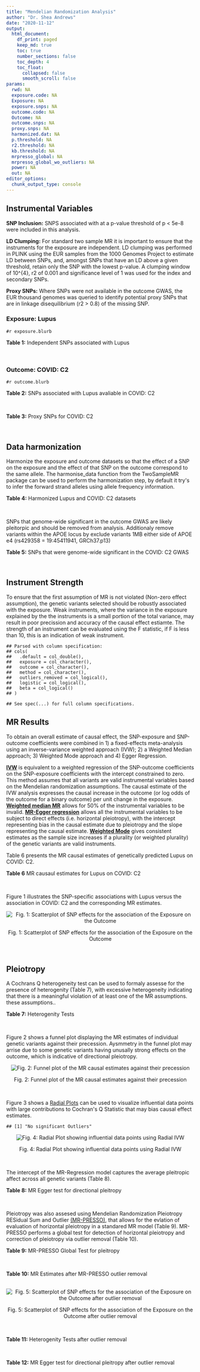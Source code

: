 ```yaml
---
title: "Mendelian Randomization Analysis"
author: "Dr. Shea Andrews"
date: "2020-11-12"
output:
  html_document:
    df_print: paged
    keep_md: true
    toc: true
    number_sections: false
    toc_depth: 4
    toc_float:
      collapsed: false
      smooth_scroll: false
params:
  rwd: NA
  exposure.code: NA
  Exposure: NA
  exposure.snps: NA
  outcome.code: NA
  Outcome: NA
  outcome.snps: NA
  proxy.snps: NA
  harmonized.dat: NA
  p.threshold: NA
  r2.threshold: NA
  kb.threshold: NA
  mrpresso_global: NA
  mrpresso_global_wo_outliers: NA
  power: NA
  out: NA
editor_options:
  chunk_output_type: console
---
```







## Instrumental Variables
**SNP Inclusion:** SNPS associated with at a p-value threshold of p < 5e-8 were included in this analysis.
<br>

**LD Clumping:** For standard two sample MR it is important to ensure that the instruments for the exposure are independent. LD clumping was performed in PLINK using the EUR samples from the 1000 Genomes Project to estimate LD between SNPs, and, amongst SNPs that have an LD above a given threshold, retain only the SNP with the lowest p-value. A clumping window of 10^{4}, r2 of 0.001 and significance level of 1 was used for the index and secondary SNPs.
<br>

**Proxy SNPs:** Where SNPs were not available in the outcome GWAS, the EUR thousand genomes was queried to identify potential proxy SNPs that are in linkage disequilibrium (r2 > 0.8) of the missing SNP.
<br>

### Exposure: Lupus
`#r exposure.blurb`
<br>

**Table 1:** Independent SNPs associated with Lupus
<div data-pagedtable="false">
  <script data-pagedtable-source type="application/json">
{"columns":[{"label":["SNP"],"name":[1],"type":["chr"],"align":["left"]},{"label":["CHROM"],"name":[2],"type":["dbl"],"align":["right"]},{"label":["POS"],"name":[3],"type":["dbl"],"align":["right"]},{"label":["REF"],"name":[4],"type":["chr"],"align":["left"]},{"label":["ALT"],"name":[5],"type":["chr"],"align":["left"]},{"label":["AF"],"name":[6],"type":["dbl"],"align":["right"]},{"label":["BETA"],"name":[7],"type":["dbl"],"align":["right"]},{"label":["SE"],"name":[8],"type":["dbl"],"align":["right"]},{"label":["Z"],"name":[9],"type":["dbl"],"align":["right"]},{"label":["P"],"name":[10],"type":["dbl"],"align":["right"]},{"label":["N"],"name":[11],"type":["dbl"],"align":["right"]},{"label":["TRAIT"],"name":[12],"type":["chr"],"align":["left"]}],"data":[{"1":"rs4661543","2":"1","3":"15229101","4":"T","5":"G","6":"0.89366400","7":"0.2744370","8":"0.04237546","9":"6.476320","10":"9.39891e-11","11":"23210","12":"Lupus"},{"1":"rs6679677","2":"1","3":"114303808","4":"C","5":"A","6":"0.13198000","7":"0.3364722","8":"0.04648538","9":"7.238238","10":"4.54552e-13","11":"23210","12":"Lupus"},{"1":"rs6671847","2":"1","3":"161478810","4":"G","5":"A","6":"0.43811600","7":"0.1988509","8":"0.02896508","9":"6.865193","10":"6.64016e-12","11":"23210","12":"Lupus"},{"1":"rs10912578","2":"1","3":"173251856","4":"A","5":"G","6":"0.69282600","7":"-0.2468600","8":"0.03099180","9":"-7.965340","10":"1.64776e-15","11":"23210","12":"Lupus"},{"1":"rs4916215","2":"1","3":"173314540","4":"C","5":"T","6":"0.77431100","7":"0.2231440","8":"0.03396932","9":"6.568970","10":"5.06636e-11","11":"23210","12":"Lupus"},{"1":"rs17849501","2":"1","3":"183542323","4":"C","5":"T","6":"0.04266520","7":"0.8109302","8":"0.04986423","9":"16.262763","10":"1.81370e-59","11":"23210","12":"Lupus"},{"1":"rs12094036","2":"1","3":"183558174","4":"T","5":"C","6":"0.06648550","7":"-0.3285041","8":"0.05785948","9":"-5.677618","10":"1.36583e-08","11":"23210","12":"Lupus"},{"1":"rs34703115","2":"2","3":"40282854","4":"T","5":"C","6":"0.05253620","7":"-0.6161861","8":"0.10477761","9":"-5.880895","10":"4.08053e-09","11":"23210","12":"Lupus"},{"1":"rs268124","2":"2","3":"65654364","4":"C","5":"T","6":"0.70927300","7":"0.1863300","8":"0.03237026","9":"5.756200","10":"8.60306e-09","11":"23210","12":"Lupus"},{"1":"rs13019891","2":"2","3":"113829869","4":"G","5":"T","6":"0.42580400","7":"-0.5621189","8":"0.02903360","9":"-19.360981","10":"1.64719e-83","11":"23210","12":"Lupus"},{"1":"rs2459611","2":"2","3":"191939187","4":"C","5":"T","6":"0.91986900","7":"0.2613650","8":"0.04524500","9":"5.776660","10":"7.62003e-09","11":"23210","12":"Lupus"},{"1":"rs4274624","2":"2","3":"191958656","4":"C","5":"T","6":"0.79354100","7":"-0.5596160","8":"0.03267912","9":"-17.124600","10":"9.73273e-66","11":"23210","12":"Lupus"},{"1":"rs10048743","2":"2","3":"213890232","4":"G","5":"T","6":"0.86960500","7":"-0.2311120","8":"0.04120563","9":"-5.608740","10":"2.03803e-08","11":"23210","12":"Lupus"},{"1":"rs10200680","2":"2","3":"223961877","4":"C","5":"T","6":"0.12876900","7":"-0.2484614","8":"0.04248350","9":"-5.848421","10":"4.96262e-09","11":"23210","12":"Lupus"},{"1":"rs2573219","2":"2","3":"233288667","4":"A","5":"C","6":"0.11355300","7":"0.5877867","8":"0.04292917","9":"13.692012","10":"1.13327e-42","11":"23210","12":"Lupus"},{"1":"rs9852014","2":"3","3":"129084581","4":"A","5":"G","6":"0.08055150","7":"0.6205765","8":"0.04927268","9":"12.594737","10":"2.25712e-36","11":"23210","12":"Lupus"},{"1":"rs1464446","2":"3","3":"146601295","4":"G","5":"T","6":"0.19522400","7":"-0.3285041","8":"0.04014973","9":"-8.181975","10":"2.79229e-16","11":"23210","12":"Lupus"},{"1":"rs13136219","2":"4","3":"102743687","4":"C","5":"T","6":"0.33503600","7":"-0.1743534","8":"0.02778696","9":"-6.274648","10":"3.50427e-10","11":"23210","12":"Lupus"},{"1":"rs4388254","2":"5","3":"133428601","4":"C","5":"T","6":"0.04080520","7":"0.3784364","8":"0.06039767","9":"6.265745","10":"3.71046e-10","11":"23210","12":"Lupus"},{"1":"rs1078324","2":"5","3":"149202268","4":"C","5":"A","6":"0.06524100","7":"-0.7133499","8":"0.07816647","9":"-9.126034","10":"7.10544e-20","11":"23210","12":"Lupus"},{"1":"rs6889239","2":"5","3":"150457771","4":"T","5":"C","6":"0.25117800","7":"0.2776317","8":"0.03173996","9":"8.747072","10":"2.18960e-18","11":"23210","12":"Lupus"},{"1":"rs2431697","2":"5","3":"159879978","4":"T","5":"C","6":"0.40740100","7":"-0.2231436","8":"0.02929643","9":"-7.616749","10":"2.60144e-14","11":"23210","12":"Lupus"},{"1":"rs12524498","2":"6","3":"31444187","4":"G","5":"T","6":"0.02318840","7":"-0.6733446","8":"0.12079282","9":"-5.574376","10":"2.48419e-08","11":"23210","12":"Lupus"},{"1":"rs389884","2":"6","3":"31940897","4":"A","5":"G","6":"0.10729800","7":"0.9282193","8":"0.04323190","9":"21.470703","10":"2.92560e-102","11":"23210","12":"Lupus"},{"1":"rs79197920","2":"6","3":"32455569","4":"C","5":"T","6":"0.65625000","7":"-0.4510760","8":"0.03341812","9":"-13.497900","10":"1.60819e-41","11":"23210","12":"Lupus"},{"1":"rs113753702","2":"6","3":"32471064","4":"T","5":"C","6":"0.43790100","7":"-0.3856625","8":"0.03422480","9":"-11.268508","10":"1.87724e-29","11":"23210","12":"Lupus"},{"1":"rs77062257","2":"6","3":"32620764","4":"A","5":"T","6":"0.16741300","7":"-0.4620355","8":"0.04802120","9":"-9.621488","10":"6.48854e-22","11":"23210","12":"Lupus"},{"1":"rs2097294","2":"6","3":"32779583","4":"C","5":"T","6":"0.00875099","7":"0.6981347","8":"0.06965172","9":"10.023223","10":"1.20508e-23","11":"23210","12":"Lupus"},{"1":"rs7768653","2":"6","3":"106574794","4":"C","5":"T","6":"0.60770100","7":"-0.2070140","8":"0.02968907","9":"-6.972740","10":"3.10827e-12","11":"23210","12":"Lupus"},{"1":"rs58721818","2":"6","3":"138243739","4":"C","5":"T","6":"0.03142030","7":"0.6575200","8":"0.07559407","9":"8.698037","10":"3.37674e-18","11":"23210","12":"Lupus"},{"1":"rs35000415","2":"7","3":"128585616","4":"C","5":"T","6":"0.14785900","7":"0.5877867","8":"0.04153895","9":"14.150252","10":"1.86090e-45","11":"23210","12":"Lupus"},{"1":"rs2736332","2":"8","3":"11339965","4":"G","5":"C","6":"0.24709300","7":"0.2776317","8":"0.03206938","9":"8.657222","10":"4.83401e-18","11":"23210","12":"Lupus"},{"1":"rs7823055","2":"8","3":"55511676","4":"G","5":"T","6":"0.57587300","7":"-0.3506570","8":"0.02862084","9":"-12.251800","10":"1.64303e-34","11":"23210","12":"Lupus"},{"1":"rs7097397","2":"10","3":"50025396","4":"G","5":"A","6":"0.35511500","7":"-0.1863296","8":"0.02871184","9":"-6.489643","10":"8.60398e-11","11":"23210","12":"Lupus"},{"1":"rs7899626","2":"10","3":"63825561","4":"C","5":"T","6":"0.32037800","7":"0.1823216","8":"0.03325319","9":"5.482830","10":"4.18576e-08","11":"23210","12":"Lupus"},{"1":"rs58688157","2":"11","3":"625085","4":"A","5":"G","6":"0.26210400","7":"-0.2231436","8":"0.03356474","9":"-6.648154","10":"2.96791e-11","11":"23210","12":"Lupus"},{"1":"rs353608","2":"11","3":"35101738","4":"A","5":"G","6":"0.53012700","7":"0.1863300","8":"0.02801977","9":"6.649930","10":"2.93228e-11","11":"23210","12":"Lupus"},{"1":"rs73050535","2":"12","3":"5012503","4":"C","5":"T","6":"0.01180100","7":"-0.7133499","8":"0.12413416","9":"-5.746604","10":"9.10536e-09","11":"23210","12":"Lupus"},{"1":"rs597808","2":"12","3":"111973358","4":"A","5":"G","6":"0.54462300","7":"-0.1625189","8":"0.02947364","9":"-5.514043","10":"3.50683e-08","11":"23210","12":"Lupus"},{"1":"rs1143679","2":"16","3":"31276811","4":"G","5":"A","6":"0.12236000","7":"0.5822156","8":"0.03998663","9":"14.560256","10":"5.02694e-48","11":"23210","12":"Lupus"},{"1":"rs13332649","2":"16","3":"85966683","4":"A","5":"G","6":"0.23690900","7":"-0.3147107","8":"0.03756825","9":"-8.377040","10":"5.42755e-17","11":"23210","12":"Lupus"},{"1":"rs143123127","2":"17","3":"38007190","4":"G","5":"A","6":"0.05919850","7":"0.4700036","8":"0.08403420","9":"5.593004","10":"2.23174e-08","11":"23210","12":"Lupus"},{"1":"rs35251378","2":"19","3":"10459969","4":"G","5":"A","6":"0.28126200","7":"-0.2357223","8":"0.03242656","9":"-7.269422","10":"3.61030e-13","11":"23210","12":"Lupus"},{"1":"rs73068668","2":"19","3":"55763262","4":"G","5":"A","6":"0.05480940","7":"-0.3147107","8":"0.05749035","9":"-5.474149","10":"4.39618e-08","11":"23210","12":"Lupus"},{"1":"rs3747093","2":"22","3":"21984379","4":"G","5":"A","6":"0.19129500","7":"0.2623643","8":"0.03450549","9":"7.603552","10":"2.88112e-14","11":"23210","12":"Lupus"}],"options":{"columns":{"min":{},"max":[10]},"rows":{"min":[10],"max":[10]},"pages":{}}}
  </script>
</div>
<br>

### Outcome: COVID: C2
`#r outcome.blurb`
<br>

**Table 2:** SNPs associated with Lupus avaliable in COVID: C2
<div data-pagedtable="false">
  <script data-pagedtable-source type="application/json">
{"columns":[{"label":["SNP"],"name":[1],"type":["chr"],"align":["left"]},{"label":["CHROM"],"name":[2],"type":["dbl"],"align":["right"]},{"label":["POS"],"name":[3],"type":["dbl"],"align":["right"]},{"label":["REF"],"name":[4],"type":["chr"],"align":["left"]},{"label":["ALT"],"name":[5],"type":["chr"],"align":["left"]},{"label":["AF"],"name":[6],"type":["dbl"],"align":["right"]},{"label":["BETA"],"name":[7],"type":["dbl"],"align":["right"]},{"label":["SE"],"name":[8],"type":["dbl"],"align":["right"]},{"label":["Z"],"name":[9],"type":["dbl"],"align":["right"]},{"label":["P"],"name":[10],"type":["dbl"],"align":["right"]},{"label":["N"],"name":[11],"type":["dbl"],"align":["right"]},{"label":["TRAIT"],"name":[12],"type":["chr"],"align":["left"]}],"data":[{"1":"rs4661543","2":"1","3":"15229101","4":"T","5":"G","6":"0.87670","7":"0.0376430","8":"0.021563","9":"1.74572184","10":"0.08086","11":"1247130","12":"covid_vs._population__eur"},{"1":"rs6679677","2":"1","3":"114303808","4":"C","5":"A","6":"0.12660","7":"-0.0221570","8":"0.024112","9":"-0.91892004","10":"0.35810","11":"1298710","12":"covid_vs._population__eur"},{"1":"rs6671847","2":"1","3":"161478810","4":"G","5":"A","6":"0.49180","7":"0.0192530","8":"0.015654","9":"1.22990929","10":"0.21870","11":"1282371","12":"covid_vs._population__eur"},{"1":"rs10912578","2":"1","3":"173251856","4":"A","5":"G","6":"0.67610","7":"-0.0069437","8":"0.017829","9":"-0.38946099","10":"0.69690","11":"1273915","12":"covid_vs._population__eur"},{"1":"rs4916215","2":"1","3":"173314540","4":"C","5":"T","6":"0.74350","7":"-0.0095892","8":"0.016296","9":"-0.58843888","10":"0.55620","11":"1293091","12":"covid_vs._population__eur"},{"1":"rs17849501","2":"1","3":"183542323","4":"C","5":"T","6":"0.05474","7":"0.0069250","8":"0.032907","9":"0.21044155","10":"0.83330","11":"1293091","12":"covid_vs._population__eur"},{"1":"rs12094036","2":"1","3":"183558174","4":"T","5":"C","6":"0.08656","7":"0.0246530","8":"0.026719","9":"0.92267675","10":"0.35620","11":"1293091","12":"covid_vs._population__eur"},{"1":"rs34703115","2":"2","3":"40282854","4":"T","5":"C","6":"0.03726","7":"0.0043616","8":"0.042448","9":"0.10275160","10":"0.91820","11":"1298710","12":"covid_vs._population__eur"},{"1":"rs268124","2":"2","3":"65654364","4":"C","5":"T","6":"0.71120","7":"-0.0171050","8":"0.017484","9":"-0.97832304","10":"0.32790","11":"1288654","12":"covid_vs._population__eur"},{"1":"rs13019891","2":"2","3":"113829869","4":"G","5":"T","6":"0.45130","7":"-0.0041039","8":"0.015338","9":"-0.26756422","10":"0.78900","11":"1288654","12":"covid_vs._population__eur"},{"1":"rs2459611","2":"2","3":"191939187","4":"C","5":"T","6":"0.90620","7":"0.0127200","8":"0.025043","9":"0.50792637","10":"0.61150","11":"1288654","12":"covid_vs._population__eur"},{"1":"rs4274624","2":"2","3":"191958656","4":"C","5":"T","6":"0.77220","7":"0.0172620","8":"0.017262","9":"1.00000000","10":"0.31730","11":"1298710","12":"covid_vs._population__eur"},{"1":"rs10048743","2":"2","3":"213890232","4":"G","5":"T","6":"0.83810","7":"-0.0068922","8":"0.020581","9":"-0.33488169","10":"0.73770","11":"1298707","12":"covid_vs._population__eur"},{"1":"rs10200680","2":"2","3":"223961877","4":"C","5":"T","6":"0.15270","7":"0.0302340","8":"0.020247","9":"1.49325826","10":"0.13540","11":"1298710","12":"covid_vs._population__eur"},{"1":"rs2573219","2":"2","3":"233288667","4":"A","5":"C","6":"0.09810","7":"-0.0432900","8":"0.025052","9":"-1.72800575","10":"0.08398","11":"1298710","12":"covid_vs._population__eur"},{"1":"rs9852014","2":"3","3":"129084581","4":"A","5":"G","6":"0.08255","7":"-0.0127350","8":"0.029115","9":"-0.43740340","10":"0.66180","11":"1288654","12":"covid_vs._population__eur"},{"1":"rs1464446","2":"3","3":"146601295","4":"G","5":"T","6":"0.19780","7":"-0.0171560","8":"0.019771","9":"-0.86773557","10":"0.38550","11":"1288926","12":"covid_vs._population__eur"},{"1":"rs13136219","2":"4","3":"102743687","4":"C","5":"T","6":"0.35770","7":"-0.0018218","8":"0.014790","9":"-0.12317782","10":"0.90200","11":"1298710","12":"covid_vs._population__eur"},{"1":"rs4388254","2":"5","3":"133428601","4":"C","5":"T","6":"0.06235","7":"0.0257670","8":"0.035089","9":"0.73433270","10":"0.46270","11":"1288654","12":"covid_vs._population__eur"},{"1":"rs1078324","2":"5","3":"149202268","4":"C","5":"A","6":"0.06249","7":"0.0312800","8":"0.030140","9":"1.03782349","10":"0.29940","11":"1298046","12":"covid_vs._population__eur"},{"1":"rs6889239","2":"5","3":"150457771","4":"T","5":"C","6":"0.25260","7":"-0.0122720","8":"0.017447","9":"-0.70338740","10":"0.48180","11":"1288654","12":"covid_vs._population__eur"},{"1":"rs2431697","2":"5","3":"159879978","4":"T","5":"C","6":"0.41540","7":"-0.0288640","8":"0.014386","9":"-2.00639511","10":"0.04481","11":"1298710","12":"covid_vs._population__eur"},{"1":"rs12524498","2":"6","3":"31444187","4":"G","5":"T","6":"0.03170","7":"0.0262950","8":"0.051942","9":"0.50623773","10":"0.61270","11":"1268660","12":"covid_vs._population__eur"},{"1":"rs389884","2":"6","3":"31940897","4":"A","5":"G","6":"0.11520","7":"-0.0212980","8":"0.024908","9":"-0.85506665","10":"0.39250","11":"1272775","12":"covid_vs._population__eur"},{"1":"rs77062257","2":"6","3":"32620764","4":"A","5":"T","6":"0.17640","7":"-0.0573470","8":"0.026454","9":"-2.16780071","10":"0.03017","11":"908707","12":"covid_vs._population__eur"},{"1":"rs7768653","2":"6","3":"106574794","4":"C","5":"T","6":"0.57800","7":"0.0062412","8":"0.014715","9":"0.42413863","10":"0.67150","11":"1298046","12":"covid_vs._population__eur"},{"1":"rs58721818","2":"6","3":"138243739","4":"C","5":"T","6":"0.03538","7":"-0.0240590","8":"0.043491","9":"-0.55319491","10":"0.58010","11":"1299009","12":"covid_vs._population__eur"},{"1":"rs35000415","2":"7","3":"128585616","4":"C","5":"T","6":"0.13400","7":"0.0091089","8":"0.022294","9":"0.40858078","10":"0.68280","11":"1299010","12":"covid_vs._population__eur"},{"1":"rs2736332","2":"8","3":"11339965","4":"G","5":"C","6":"0.25970","7":"0.0067133","8":"0.016241","9":"0.41335509","10":"0.67940","11":"1299010","12":"covid_vs._population__eur"},{"1":"rs7823055","2":"8","3":"55511676","4":"G","5":"T","6":"0.56660","7":"0.0145680","8":"0.016879","9":"0.86308431","10":"0.38810","11":"1279534","12":"covid_vs._population__eur"},{"1":"rs7097397","2":"10","3":"50025396","4":"G","5":"A","6":"0.36630","7":"0.0144640","8":"0.014718","9":"0.98274222","10":"0.32570","11":"1298710","12":"covid_vs._population__eur"},{"1":"rs7899626","2":"10","3":"63825561","4":"C","5":"T","6":"0.32980","7":"0.0014508","8":"0.016451","9":"0.08818917","10":"0.92970","11":"1288654","12":"covid_vs._population__eur"},{"1":"rs58688157","2":"11","3":"625085","4":"A","5":"G","6":"0.25400","7":"0.0243820","8":"0.017182","9":"1.41904318","10":"0.15590","11":"1288654","12":"covid_vs._population__eur"},{"1":"rs353608","2":"11","3":"35101738","4":"A","5":"G","6":"0.51540","7":"0.0067444","8":"0.015271","9":"0.44164757","10":"0.65870","11":"1287990","12":"covid_vs._population__eur"},{"1":"rs73050535","2":"12","3":"5012503","4":"C","5":"T","6":"0.02315","7":"0.0573350","8":"0.051142","9":"1.12109421","10":"0.26230","11":"1292727","12":"covid_vs._population__eur"},{"1":"rs597808","2":"12","3":"111973358","4":"A","5":"G","6":"0.55480","7":"0.0260480","8":"0.015520","9":"1.67835052","10":"0.09328","11":"1282593","12":"covid_vs._population__eur"},{"1":"rs1143679","2":"16","3":"31276811","4":"G","5":"A","6":"0.11630","7":"-0.0442740","8":"0.024184","9":"-1.83071452","10":"0.06714","11":"1282893","12":"covid_vs._population__eur"},{"1":"rs13332649","2":"16","3":"85966683","4":"A","5":"G","6":"0.25920","7":"0.0244750","8":"0.017267","9":"1.41744368","10":"0.15640","11":"1298710","12":"covid_vs._population__eur"},{"1":"rs35251378","2":"19","3":"10459969","4":"G","5":"A","6":"0.27800","7":"0.0312910","8":"0.016918","9":"1.84956851","10":"0.06438","11":"1288654","12":"covid_vs._population__eur"},{"1":"rs73068668","2":"19","3":"55763262","4":"G","5":"A","6":"0.07804","7":"-0.0684500","8":"0.029773","9":"-2.29906291","10":"0.02150","11":"1288654","12":"covid_vs._population__eur"},{"1":"rs3747093","2":"22","3":"21984379","4":"G","5":"A","6":"0.22630","7":"0.0166040","8":"0.018910","9":"0.87805394","10":"0.37990","11":"1288654","12":"covid_vs._population__eur"},{"1":"rs79197920","2":"NA","3":"NA","4":"NA","5":"NA","6":"NA","7":"NA","8":"NA","9":"NA","10":"NA","11":"NA","12":"NA"},{"1":"rs113753702","2":"NA","3":"NA","4":"NA","5":"NA","6":"NA","7":"NA","8":"NA","9":"NA","10":"NA","11":"NA","12":"NA"},{"1":"rs2097294","2":"NA","3":"NA","4":"NA","5":"NA","6":"NA","7":"NA","8":"NA","9":"NA","10":"NA","11":"NA","12":"NA"},{"1":"rs143123127","2":"NA","3":"NA","4":"NA","5":"NA","6":"NA","7":"NA","8":"NA","9":"NA","10":"NA","11":"NA","12":"NA"}],"options":{"columns":{"min":{},"max":[10]},"rows":{"min":[10],"max":[10]},"pages":{}}}
  </script>
</div>
<br>

**Table 3:** Proxy SNPs for COVID: C2
<div data-pagedtable="false">
  <script data-pagedtable-source type="application/json">
{"columns":[{"label":["target_snp"],"name":[1],"type":["chr"],"align":["left"]},{"label":["proxy_snp"],"name":[2],"type":["chr"],"align":["left"]},{"label":["ld.r2"],"name":[3],"type":["dbl"],"align":["right"]},{"label":["Dprime"],"name":[4],"type":["dbl"],"align":["right"]},{"label":["PHASE"],"name":[5],"type":["chr"],"align":["left"]},{"label":["X12"],"name":[6],"type":["lgl"],"align":["right"]},{"label":["CHROM"],"name":[7],"type":["dbl"],"align":["right"]},{"label":["POS"],"name":[8],"type":["dbl"],"align":["right"]},{"label":["REF.proxy"],"name":[9],"type":["chr"],"align":["left"]},{"label":["ALT.proxy"],"name":[10],"type":["lgl"],"align":["right"]},{"label":["AF"],"name":[11],"type":["dbl"],"align":["right"]},{"label":["BETA"],"name":[12],"type":["dbl"],"align":["right"]},{"label":["SE"],"name":[13],"type":["dbl"],"align":["right"]},{"label":["Z"],"name":[14],"type":["dbl"],"align":["right"]},{"label":["P"],"name":[15],"type":["dbl"],"align":["right"]},{"label":["N"],"name":[16],"type":["dbl"],"align":["right"]},{"label":["TRAIT"],"name":[17],"type":["chr"],"align":["left"]},{"label":["ref"],"name":[18],"type":["chr"],"align":["left"]},{"label":["ref.proxy"],"name":[19],"type":["lgl"],"align":["right"]},{"label":["alt"],"name":[20],"type":["chr"],"align":["left"]},{"label":["alt.proxy"],"name":[21],"type":["chr"],"align":["left"]},{"label":["ALT"],"name":[22],"type":["chr"],"align":["left"]},{"label":["REF"],"name":[23],"type":["chr"],"align":["left"]},{"label":["proxy.outcome"],"name":[24],"type":["lgl"],"align":["right"]}],"data":[{"1":"rs143123127","2":"rs112876941","3":"1","4":"1","5":"AT/GA","6":"NA","7":"17","8":"37922804","9":"A","10":"TRUE","11":"0.04931","12":"0.011545","13":"0.038452","14":"0.3002445","15":"0.764","16":"1298710","17":"covid_vs._population__eur","18":"A","19":"TRUE","20":"G","21":"A","22":"A","23":"G","24":"TRUE"},{"1":"rs79197920","2":"NA","3":"NA","4":"NA","5":"NA","6":"NA","7":"NA","8":"NA","9":"NA","10":"NA","11":"NA","12":"NA","13":"NA","14":"NA","15":"NA","16":"NA","17":"NA","18":"NA","19":"NA","20":"NA","21":"NA","22":"NA","23":"NA","24":"NA"},{"1":"rs113753702","2":"NA","3":"NA","4":"NA","5":"NA","6":"NA","7":"NA","8":"NA","9":"NA","10":"NA","11":"NA","12":"NA","13":"NA","14":"NA","15":"NA","16":"NA","17":"NA","18":"NA","19":"NA","20":"NA","21":"NA","22":"NA","23":"NA","24":"NA"},{"1":"rs2097294","2":"NA","3":"NA","4":"NA","5":"NA","6":"NA","7":"NA","8":"NA","9":"NA","10":"NA","11":"NA","12":"NA","13":"NA","14":"NA","15":"NA","16":"NA","17":"NA","18":"NA","19":"NA","20":"NA","21":"NA","22":"NA","23":"NA","24":"NA"}],"options":{"columns":{"min":{},"max":[10]},"rows":{"min":[10],"max":[10]},"pages":{}}}
  </script>
</div>
<br>

## Data harmonization
Harmonize the exposure and outcome datasets so that the effect of a SNP on the exposure and the effect of that SNP on the outcome correspond to the same allele. The harmonise_data function from the TwoSampleMR package can be used to perform the harmonization step, by default it try's to infer the forward strand alleles using allele frequency information.
<br>

**Table 4:** Harmonized Lupus and COVID: C2 datasets
<div data-pagedtable="false">
  <script data-pagedtable-source type="application/json">
{"columns":[{"label":["SNP"],"name":[1],"type":["chr"],"align":["left"]},{"label":["effect_allele.exposure"],"name":[2],"type":["chr"],"align":["left"]},{"label":["other_allele.exposure"],"name":[3],"type":["chr"],"align":["left"]},{"label":["effect_allele.outcome"],"name":[4],"type":["chr"],"align":["left"]},{"label":["other_allele.outcome"],"name":[5],"type":["chr"],"align":["left"]},{"label":["beta.exposure"],"name":[6],"type":["dbl"],"align":["right"]},{"label":["beta.outcome"],"name":[7],"type":["dbl"],"align":["right"]},{"label":["eaf.exposure"],"name":[8],"type":["dbl"],"align":["right"]},{"label":["eaf.outcome"],"name":[9],"type":["dbl"],"align":["right"]},{"label":["remove"],"name":[10],"type":["lgl"],"align":["right"]},{"label":["palindromic"],"name":[11],"type":["lgl"],"align":["right"]},{"label":["ambiguous"],"name":[12],"type":["lgl"],"align":["right"]},{"label":["id.outcome"],"name":[13],"type":["chr"],"align":["left"]},{"label":["chr.outcome"],"name":[14],"type":["dbl"],"align":["right"]},{"label":["pos.outcome"],"name":[15],"type":["dbl"],"align":["right"]},{"label":["se.outcome"],"name":[16],"type":["dbl"],"align":["right"]},{"label":["z.outcome"],"name":[17],"type":["dbl"],"align":["right"]},{"label":["pval.outcome"],"name":[18],"type":["dbl"],"align":["right"]},{"label":["samplesize.outcome"],"name":[19],"type":["dbl"],"align":["right"]},{"label":["outcome"],"name":[20],"type":["chr"],"align":["left"]},{"label":["mr_keep.outcome"],"name":[21],"type":["lgl"],"align":["right"]},{"label":["pval_origin.outcome"],"name":[22],"type":["chr"],"align":["left"]},{"label":["chr.exposure"],"name":[23],"type":["dbl"],"align":["right"]},{"label":["pos.exposure"],"name":[24],"type":["dbl"],"align":["right"]},{"label":["se.exposure"],"name":[25],"type":["dbl"],"align":["right"]},{"label":["z.exposure"],"name":[26],"type":["dbl"],"align":["right"]},{"label":["pval.exposure"],"name":[27],"type":["dbl"],"align":["right"]},{"label":["samplesize.exposure"],"name":[28],"type":["dbl"],"align":["right"]},{"label":["exposure"],"name":[29],"type":["chr"],"align":["left"]},{"label":["mr_keep.exposure"],"name":[30],"type":["lgl"],"align":["right"]},{"label":["pval_origin.exposure"],"name":[31],"type":["chr"],"align":["left"]},{"label":["id.exposure"],"name":[32],"type":["chr"],"align":["left"]},{"label":["action"],"name":[33],"type":["dbl"],"align":["right"]},{"label":["mr_keep"],"name":[34],"type":["lgl"],"align":["right"]},{"label":["pt"],"name":[35],"type":["dbl"],"align":["right"]},{"label":["pleitropy_keep"],"name":[36],"type":["lgl"],"align":["right"]},{"label":["mrpresso_RSSobs"],"name":[37],"type":["lgl"],"align":["right"]},{"label":["mrpresso_pval"],"name":[38],"type":["lgl"],"align":["right"]},{"label":["mrpresso_keep"],"name":[39],"type":["lgl"],"align":["right"]}],"data":[{"1":"rs10048743","2":"T","3":"G","4":"T","5":"G","6":"-0.2311120","7":"-0.0068922","8":"0.8696050","9":"0.83810","10":"FALSE","11":"FALSE","12":"FALSE","13":"o3Atqs","14":"2","15":"213890232","16":"0.020581","17":"-0.33488169","18":"0.73770","19":"1298707","20":"covidhgi2020anaC2v4eur","21":"TRUE","22":"reported","23":"2","24":"213890232","25":"0.04120563","26":"-5.608740","27":"2.03803e-08","28":"23210","29":"Betham2015lupus","30":"TRUE","31":"reported","32":"jXNOPu","33":"2","34":"TRUE","35":"5e-08","36":"TRUE","37":"NA","38":"NA","39":"TRUE"},{"1":"rs10200680","2":"T","3":"C","4":"T","5":"C","6":"-0.2484614","7":"0.0302340","8":"0.1287690","9":"0.15270","10":"FALSE","11":"FALSE","12":"FALSE","13":"o3Atqs","14":"2","15":"223961877","16":"0.020247","17":"1.49325826","18":"0.13540","19":"1298710","20":"covidhgi2020anaC2v4eur","21":"TRUE","22":"reported","23":"2","24":"223961877","25":"0.04248350","26":"-5.848421","27":"4.96262e-09","28":"23210","29":"Betham2015lupus","30":"TRUE","31":"reported","32":"jXNOPu","33":"2","34":"TRUE","35":"5e-08","36":"TRUE","37":"NA","38":"NA","39":"TRUE"},{"1":"rs1078324","2":"A","3":"C","4":"A","5":"C","6":"-0.7133499","7":"0.0312800","8":"0.0652410","9":"0.06249","10":"FALSE","11":"FALSE","12":"FALSE","13":"o3Atqs","14":"5","15":"149202268","16":"0.030140","17":"1.03782349","18":"0.29940","19":"1298046","20":"covidhgi2020anaC2v4eur","21":"TRUE","22":"reported","23":"5","24":"149202268","25":"0.07816647","26":"-9.126034","27":"7.10544e-20","28":"23210","29":"Betham2015lupus","30":"TRUE","31":"reported","32":"jXNOPu","33":"2","34":"TRUE","35":"5e-08","36":"TRUE","37":"NA","38":"NA","39":"TRUE"},{"1":"rs10912578","2":"G","3":"A","4":"G","5":"A","6":"-0.2468600","7":"-0.0069437","8":"0.6928260","9":"0.67610","10":"FALSE","11":"FALSE","12":"FALSE","13":"o3Atqs","14":"1","15":"173251856","16":"0.017829","17":"-0.38946099","18":"0.69690","19":"1273915","20":"covidhgi2020anaC2v4eur","21":"TRUE","22":"reported","23":"1","24":"173251856","25":"0.03099180","26":"-7.965340","27":"1.64776e-15","28":"23210","29":"Betham2015lupus","30":"TRUE","31":"reported","32":"jXNOPu","33":"2","34":"TRUE","35":"5e-08","36":"TRUE","37":"NA","38":"NA","39":"TRUE"},{"1":"rs1143679","2":"A","3":"G","4":"A","5":"G","6":"0.5822156","7":"-0.0442740","8":"0.1223600","9":"0.11630","10":"FALSE","11":"FALSE","12":"FALSE","13":"o3Atqs","14":"16","15":"31276811","16":"0.024184","17":"-1.83071452","18":"0.06714","19":"1282893","20":"covidhgi2020anaC2v4eur","21":"TRUE","22":"reported","23":"16","24":"31276811","25":"0.03998663","26":"14.560256","27":"5.02694e-48","28":"23210","29":"Betham2015lupus","30":"TRUE","31":"reported","32":"jXNOPu","33":"2","34":"TRUE","35":"5e-08","36":"TRUE","37":"NA","38":"NA","39":"TRUE"},{"1":"rs12094036","2":"C","3":"T","4":"C","5":"T","6":"-0.3285041","7":"0.0246530","8":"0.0664855","9":"0.08656","10":"FALSE","11":"FALSE","12":"FALSE","13":"o3Atqs","14":"1","15":"183558174","16":"0.026719","17":"0.92267675","18":"0.35620","19":"1293091","20":"covidhgi2020anaC2v4eur","21":"TRUE","22":"reported","23":"1","24":"183558174","25":"0.05785948","26":"-5.677618","27":"1.36583e-08","28":"23210","29":"Betham2015lupus","30":"TRUE","31":"reported","32":"jXNOPu","33":"2","34":"TRUE","35":"5e-08","36":"TRUE","37":"NA","38":"NA","39":"TRUE"},{"1":"rs12524498","2":"T","3":"G","4":"T","5":"G","6":"-0.6733446","7":"0.0262950","8":"0.0231884","9":"0.03170","10":"FALSE","11":"FALSE","12":"FALSE","13":"o3Atqs","14":"6","15":"31444187","16":"0.051942","17":"0.50623773","18":"0.61270","19":"1268660","20":"covidhgi2020anaC2v4eur","21":"TRUE","22":"reported","23":"6","24":"31444187","25":"0.12079282","26":"-5.574376","27":"2.48419e-08","28":"23210","29":"Betham2015lupus","30":"TRUE","31":"reported","32":"jXNOPu","33":"2","34":"TRUE","35":"5e-08","36":"TRUE","37":"NA","38":"NA","39":"TRUE"},{"1":"rs13019891","2":"T","3":"G","4":"T","5":"G","6":"-0.5621189","7":"-0.0041039","8":"0.4258040","9":"0.45130","10":"FALSE","11":"FALSE","12":"FALSE","13":"o3Atqs","14":"2","15":"113829869","16":"0.015338","17":"-0.26756422","18":"0.78900","19":"1288654","20":"covidhgi2020anaC2v4eur","21":"TRUE","22":"reported","23":"2","24":"113829869","25":"0.02903360","26":"-19.360981","27":"1.64719e-83","28":"23210","29":"Betham2015lupus","30":"TRUE","31":"reported","32":"jXNOPu","33":"2","34":"TRUE","35":"5e-08","36":"TRUE","37":"NA","38":"NA","39":"TRUE"},{"1":"rs13136219","2":"T","3":"C","4":"T","5":"C","6":"-0.1743534","7":"-0.0018218","8":"0.3350360","9":"0.35770","10":"FALSE","11":"FALSE","12":"FALSE","13":"o3Atqs","14":"4","15":"102743687","16":"0.014790","17":"-0.12317782","18":"0.90200","19":"1298710","20":"covidhgi2020anaC2v4eur","21":"TRUE","22":"reported","23":"4","24":"102743687","25":"0.02778696","26":"-6.274648","27":"3.50427e-10","28":"23210","29":"Betham2015lupus","30":"TRUE","31":"reported","32":"jXNOPu","33":"2","34":"TRUE","35":"5e-08","36":"TRUE","37":"NA","38":"NA","39":"TRUE"},{"1":"rs13332649","2":"G","3":"A","4":"G","5":"A","6":"-0.3147107","7":"0.0244750","8":"0.2369090","9":"0.25920","10":"FALSE","11":"FALSE","12":"FALSE","13":"o3Atqs","14":"16","15":"85966683","16":"0.017267","17":"1.41744368","18":"0.15640","19":"1298710","20":"covidhgi2020anaC2v4eur","21":"TRUE","22":"reported","23":"16","24":"85966683","25":"0.03756825","26":"-8.377040","27":"5.42755e-17","28":"23210","29":"Betham2015lupus","30":"TRUE","31":"reported","32":"jXNOPu","33":"2","34":"TRUE","35":"5e-08","36":"TRUE","37":"NA","38":"NA","39":"TRUE"},{"1":"rs143123127","2":"A","3":"G","4":"A","5":"G","6":"0.4700036","7":"0.0115450","8":"0.0591985","9":"0.04931","10":"FALSE","11":"FALSE","12":"FALSE","13":"o3Atqs","14":"17","15":"37922804","16":"0.038452","17":"0.30024446","18":"0.76400","19":"1298710","20":"covidhgi2020anaC2v4eur","21":"TRUE","22":"reported","23":"17","24":"38007190","25":"0.08403420","26":"5.593004","27":"2.23174e-08","28":"23210","29":"Betham2015lupus","30":"TRUE","31":"reported","32":"jXNOPu","33":"2","34":"TRUE","35":"5e-08","36":"TRUE","37":"NA","38":"NA","39":"TRUE"},{"1":"rs1464446","2":"T","3":"G","4":"T","5":"G","6":"-0.3285041","7":"-0.0171560","8":"0.1952240","9":"0.19780","10":"FALSE","11":"FALSE","12":"FALSE","13":"o3Atqs","14":"3","15":"146601295","16":"0.019771","17":"-0.86773557","18":"0.38550","19":"1288926","20":"covidhgi2020anaC2v4eur","21":"TRUE","22":"reported","23":"3","24":"146601295","25":"0.04014973","26":"-8.181975","27":"2.79229e-16","28":"23210","29":"Betham2015lupus","30":"TRUE","31":"reported","32":"jXNOPu","33":"2","34":"TRUE","35":"5e-08","36":"TRUE","37":"NA","38":"NA","39":"TRUE"},{"1":"rs17849501","2":"T","3":"C","4":"T","5":"C","6":"0.8109302","7":"0.0069250","8":"0.0426652","9":"0.05474","10":"FALSE","11":"FALSE","12":"FALSE","13":"o3Atqs","14":"1","15":"183542323","16":"0.032907","17":"0.21044155","18":"0.83330","19":"1293091","20":"covidhgi2020anaC2v4eur","21":"TRUE","22":"reported","23":"1","24":"183542323","25":"0.04986423","26":"16.262763","27":"1.81370e-59","28":"23210","29":"Betham2015lupus","30":"TRUE","31":"reported","32":"jXNOPu","33":"2","34":"TRUE","35":"5e-08","36":"TRUE","37":"NA","38":"NA","39":"TRUE"},{"1":"rs2431697","2":"C","3":"T","4":"C","5":"T","6":"-0.2231436","7":"-0.0288640","8":"0.4074010","9":"0.41540","10":"FALSE","11":"FALSE","12":"FALSE","13":"o3Atqs","14":"5","15":"159879978","16":"0.014386","17":"-2.00639511","18":"0.04481","19":"1298710","20":"covidhgi2020anaC2v4eur","21":"TRUE","22":"reported","23":"5","24":"159879978","25":"0.02929643","26":"-7.616749","27":"2.60144e-14","28":"23210","29":"Betham2015lupus","30":"TRUE","31":"reported","32":"jXNOPu","33":"2","34":"TRUE","35":"5e-08","36":"TRUE","37":"NA","38":"NA","39":"TRUE"},{"1":"rs2459611","2":"T","3":"C","4":"T","5":"C","6":"0.2613650","7":"0.0127200","8":"0.9198690","9":"0.90620","10":"FALSE","11":"FALSE","12":"FALSE","13":"o3Atqs","14":"2","15":"191939187","16":"0.025043","17":"0.50792637","18":"0.61150","19":"1288654","20":"covidhgi2020anaC2v4eur","21":"TRUE","22":"reported","23":"2","24":"191939187","25":"0.04524500","26":"5.776660","27":"7.62003e-09","28":"23210","29":"Betham2015lupus","30":"TRUE","31":"reported","32":"jXNOPu","33":"2","34":"TRUE","35":"5e-08","36":"TRUE","37":"NA","38":"NA","39":"TRUE"},{"1":"rs2573219","2":"C","3":"A","4":"C","5":"A","6":"0.5877867","7":"-0.0432900","8":"0.1135530","9":"0.09810","10":"FALSE","11":"FALSE","12":"FALSE","13":"o3Atqs","14":"2","15":"233288667","16":"0.025052","17":"-1.72800575","18":"0.08398","19":"1298710","20":"covidhgi2020anaC2v4eur","21":"TRUE","22":"reported","23":"2","24":"233288667","25":"0.04292917","26":"13.692012","27":"1.13327e-42","28":"23210","29":"Betham2015lupus","30":"TRUE","31":"reported","32":"jXNOPu","33":"2","34":"TRUE","35":"5e-08","36":"TRUE","37":"NA","38":"NA","39":"TRUE"},{"1":"rs268124","2":"T","3":"C","4":"T","5":"C","6":"0.1863300","7":"-0.0171050","8":"0.7092730","9":"0.71120","10":"FALSE","11":"FALSE","12":"FALSE","13":"o3Atqs","14":"2","15":"65654364","16":"0.017484","17":"-0.97832304","18":"0.32790","19":"1288654","20":"covidhgi2020anaC2v4eur","21":"TRUE","22":"reported","23":"2","24":"65654364","25":"0.03237026","26":"5.756200","27":"8.60306e-09","28":"23210","29":"Betham2015lupus","30":"TRUE","31":"reported","32":"jXNOPu","33":"2","34":"TRUE","35":"5e-08","36":"TRUE","37":"NA","38":"NA","39":"TRUE"},{"1":"rs2736332","2":"C","3":"G","4":"C","5":"G","6":"0.2776317","7":"0.0067133","8":"0.2470930","9":"0.25970","10":"FALSE","11":"TRUE","12":"FALSE","13":"o3Atqs","14":"8","15":"11339965","16":"0.016241","17":"0.41335509","18":"0.67940","19":"1299010","20":"covidhgi2020anaC2v4eur","21":"TRUE","22":"reported","23":"8","24":"11339965","25":"0.03206938","26":"8.657222","27":"4.83401e-18","28":"23210","29":"Betham2015lupus","30":"TRUE","31":"reported","32":"jXNOPu","33":"2","34":"TRUE","35":"5e-08","36":"TRUE","37":"NA","38":"NA","39":"TRUE"},{"1":"rs34703115","2":"C","3":"T","4":"C","5":"T","6":"-0.6161861","7":"0.0043616","8":"0.0525362","9":"0.03726","10":"FALSE","11":"FALSE","12":"FALSE","13":"o3Atqs","14":"2","15":"40282854","16":"0.042448","17":"0.10275160","18":"0.91820","19":"1298710","20":"covidhgi2020anaC2v4eur","21":"TRUE","22":"reported","23":"2","24":"40282854","25":"0.10477761","26":"-5.880895","27":"4.08053e-09","28":"23210","29":"Betham2015lupus","30":"TRUE","31":"reported","32":"jXNOPu","33":"2","34":"TRUE","35":"5e-08","36":"TRUE","37":"NA","38":"NA","39":"TRUE"},{"1":"rs35000415","2":"T","3":"C","4":"T","5":"C","6":"0.5877867","7":"0.0091089","8":"0.1478590","9":"0.13400","10":"FALSE","11":"FALSE","12":"FALSE","13":"o3Atqs","14":"7","15":"128585616","16":"0.022294","17":"0.40858078","18":"0.68280","19":"1299010","20":"covidhgi2020anaC2v4eur","21":"TRUE","22":"reported","23":"7","24":"128585616","25":"0.04153895","26":"14.150252","27":"1.86090e-45","28":"23210","29":"Betham2015lupus","30":"TRUE","31":"reported","32":"jXNOPu","33":"2","34":"TRUE","35":"5e-08","36":"TRUE","37":"NA","38":"NA","39":"TRUE"},{"1":"rs35251378","2":"A","3":"G","4":"A","5":"G","6":"-0.2357223","7":"0.0312910","8":"0.2812620","9":"0.27800","10":"FALSE","11":"FALSE","12":"FALSE","13":"o3Atqs","14":"19","15":"10459969","16":"0.016918","17":"1.84956851","18":"0.06438","19":"1288654","20":"covidhgi2020anaC2v4eur","21":"TRUE","22":"reported","23":"19","24":"10459969","25":"0.03242656","26":"-7.269422","27":"3.61030e-13","28":"23210","29":"Betham2015lupus","30":"TRUE","31":"reported","32":"jXNOPu","33":"2","34":"TRUE","35":"5e-08","36":"TRUE","37":"NA","38":"NA","39":"TRUE"},{"1":"rs353608","2":"G","3":"A","4":"G","5":"A","6":"0.1863300","7":"0.0067444","8":"0.5301270","9":"0.51540","10":"FALSE","11":"FALSE","12":"FALSE","13":"o3Atqs","14":"11","15":"35101738","16":"0.015271","17":"0.44164757","18":"0.65870","19":"1287990","20":"covidhgi2020anaC2v4eur","21":"TRUE","22":"reported","23":"11","24":"35101738","25":"0.02801977","26":"6.649930","27":"2.93228e-11","28":"23210","29":"Betham2015lupus","30":"TRUE","31":"reported","32":"jXNOPu","33":"2","34":"TRUE","35":"5e-08","36":"TRUE","37":"NA","38":"NA","39":"TRUE"},{"1":"rs3747093","2":"A","3":"G","4":"A","5":"G","6":"0.2623643","7":"0.0166040","8":"0.1912950","9":"0.22630","10":"FALSE","11":"FALSE","12":"FALSE","13":"o3Atqs","14":"22","15":"21984379","16":"0.018910","17":"0.87805394","18":"0.37990","19":"1288654","20":"covidhgi2020anaC2v4eur","21":"TRUE","22":"reported","23":"22","24":"21984379","25":"0.03450549","26":"7.603552","27":"2.88112e-14","28":"23210","29":"Betham2015lupus","30":"TRUE","31":"reported","32":"jXNOPu","33":"2","34":"TRUE","35":"5e-08","36":"TRUE","37":"NA","38":"NA","39":"TRUE"},{"1":"rs389884","2":"G","3":"A","4":"G","5":"A","6":"0.9282193","7":"-0.0212980","8":"0.1072980","9":"0.11520","10":"FALSE","11":"FALSE","12":"FALSE","13":"o3Atqs","14":"6","15":"31940897","16":"0.024908","17":"-0.85506665","18":"0.39250","19":"1272775","20":"covidhgi2020anaC2v4eur","21":"TRUE","22":"reported","23":"6","24":"31940897","25":"0.04323190","26":"21.470703","27":"2.92560e-102","28":"23210","29":"Betham2015lupus","30":"TRUE","31":"reported","32":"jXNOPu","33":"2","34":"TRUE","35":"5e-08","36":"TRUE","37":"NA","38":"NA","39":"TRUE"},{"1":"rs4274624","2":"T","3":"C","4":"T","5":"C","6":"-0.5596160","7":"0.0172620","8":"0.7935410","9":"0.77220","10":"FALSE","11":"FALSE","12":"FALSE","13":"o3Atqs","14":"2","15":"191958656","16":"0.017262","17":"1.00000000","18":"0.31730","19":"1298710","20":"covidhgi2020anaC2v4eur","21":"TRUE","22":"reported","23":"2","24":"191958656","25":"0.03267912","26":"-17.124600","27":"9.73273e-66","28":"23210","29":"Betham2015lupus","30":"TRUE","31":"reported","32":"jXNOPu","33":"2","34":"TRUE","35":"5e-08","36":"TRUE","37":"NA","38":"NA","39":"TRUE"},{"1":"rs4388254","2":"T","3":"C","4":"T","5":"C","6":"0.3784364","7":"0.0257670","8":"0.0408052","9":"0.06235","10":"FALSE","11":"FALSE","12":"FALSE","13":"o3Atqs","14":"5","15":"133428601","16":"0.035089","17":"0.73433270","18":"0.46270","19":"1288654","20":"covidhgi2020anaC2v4eur","21":"TRUE","22":"reported","23":"5","24":"133428601","25":"0.06039767","26":"6.265745","27":"3.71046e-10","28":"23210","29":"Betham2015lupus","30":"TRUE","31":"reported","32":"jXNOPu","33":"2","34":"TRUE","35":"5e-08","36":"TRUE","37":"NA","38":"NA","39":"TRUE"},{"1":"rs4661543","2":"G","3":"T","4":"G","5":"T","6":"0.2744370","7":"0.0376430","8":"0.8936640","9":"0.87670","10":"FALSE","11":"FALSE","12":"FALSE","13":"o3Atqs","14":"1","15":"15229101","16":"0.021563","17":"1.74572184","18":"0.08086","19":"1247130","20":"covidhgi2020anaC2v4eur","21":"TRUE","22":"reported","23":"1","24":"15229101","25":"0.04237546","26":"6.476320","27":"9.39891e-11","28":"23210","29":"Betham2015lupus","30":"TRUE","31":"reported","32":"jXNOPu","33":"2","34":"TRUE","35":"5e-08","36":"TRUE","37":"NA","38":"NA","39":"TRUE"},{"1":"rs4916215","2":"T","3":"C","4":"T","5":"C","6":"0.2231440","7":"-0.0095892","8":"0.7743110","9":"0.74350","10":"FALSE","11":"FALSE","12":"FALSE","13":"o3Atqs","14":"1","15":"173314540","16":"0.016296","17":"-0.58843888","18":"0.55620","19":"1293091","20":"covidhgi2020anaC2v4eur","21":"TRUE","22":"reported","23":"1","24":"173314540","25":"0.03396932","26":"6.568970","27":"5.06636e-11","28":"23210","29":"Betham2015lupus","30":"TRUE","31":"reported","32":"jXNOPu","33":"2","34":"TRUE","35":"5e-08","36":"TRUE","37":"NA","38":"NA","39":"TRUE"},{"1":"rs58688157","2":"G","3":"A","4":"G","5":"A","6":"-0.2231436","7":"0.0243820","8":"0.2621040","9":"0.25400","10":"FALSE","11":"FALSE","12":"FALSE","13":"o3Atqs","14":"11","15":"625085","16":"0.017182","17":"1.41904318","18":"0.15590","19":"1288654","20":"covidhgi2020anaC2v4eur","21":"TRUE","22":"reported","23":"11","24":"625085","25":"0.03356474","26":"-6.648154","27":"2.96791e-11","28":"23210","29":"Betham2015lupus","30":"TRUE","31":"reported","32":"jXNOPu","33":"2","34":"TRUE","35":"5e-08","36":"TRUE","37":"NA","38":"NA","39":"TRUE"},{"1":"rs58721818","2":"T","3":"C","4":"T","5":"C","6":"0.6575200","7":"-0.0240590","8":"0.0314203","9":"0.03538","10":"FALSE","11":"FALSE","12":"FALSE","13":"o3Atqs","14":"6","15":"138243739","16":"0.043491","17":"-0.55319491","18":"0.58010","19":"1299009","20":"covidhgi2020anaC2v4eur","21":"TRUE","22":"reported","23":"6","24":"138243739","25":"0.07559407","26":"8.698037","27":"3.37674e-18","28":"23210","29":"Betham2015lupus","30":"TRUE","31":"reported","32":"jXNOPu","33":"2","34":"TRUE","35":"5e-08","36":"TRUE","37":"NA","38":"NA","39":"TRUE"},{"1":"rs597808","2":"G","3":"A","4":"G","5":"A","6":"-0.1625189","7":"0.0260480","8":"0.5446230","9":"0.55480","10":"FALSE","11":"FALSE","12":"FALSE","13":"o3Atqs","14":"12","15":"111973358","16":"0.015520","17":"1.67835052","18":"0.09328","19":"1282593","20":"covidhgi2020anaC2v4eur","21":"TRUE","22":"reported","23":"12","24":"111973358","25":"0.02947364","26":"-5.514043","27":"3.50683e-08","28":"23210","29":"Betham2015lupus","30":"TRUE","31":"reported","32":"jXNOPu","33":"2","34":"TRUE","35":"5e-08","36":"TRUE","37":"NA","38":"NA","39":"TRUE"},{"1":"rs6671847","2":"A","3":"G","4":"A","5":"G","6":"0.1988509","7":"0.0192530","8":"0.4381160","9":"0.49180","10":"FALSE","11":"FALSE","12":"FALSE","13":"o3Atqs","14":"1","15":"161478810","16":"0.015654","17":"1.22990929","18":"0.21870","19":"1282371","20":"covidhgi2020anaC2v4eur","21":"TRUE","22":"reported","23":"1","24":"161478810","25":"0.02896508","26":"6.865193","27":"6.64016e-12","28":"23210","29":"Betham2015lupus","30":"TRUE","31":"reported","32":"jXNOPu","33":"2","34":"TRUE","35":"5e-08","36":"TRUE","37":"NA","38":"NA","39":"TRUE"},{"1":"rs6679677","2":"A","3":"C","4":"A","5":"C","6":"0.3364722","7":"-0.0221570","8":"0.1319800","9":"0.12660","10":"FALSE","11":"FALSE","12":"FALSE","13":"o3Atqs","14":"1","15":"114303808","16":"0.024112","17":"-0.91892004","18":"0.35810","19":"1298710","20":"covidhgi2020anaC2v4eur","21":"TRUE","22":"reported","23":"1","24":"114303808","25":"0.04648538","26":"7.238238","27":"4.54552e-13","28":"23210","29":"Betham2015lupus","30":"TRUE","31":"reported","32":"jXNOPu","33":"2","34":"TRUE","35":"5e-08","36":"TRUE","37":"NA","38":"NA","39":"TRUE"},{"1":"rs6889239","2":"C","3":"T","4":"C","5":"T","6":"0.2776317","7":"-0.0122720","8":"0.2511780","9":"0.25260","10":"FALSE","11":"FALSE","12":"FALSE","13":"o3Atqs","14":"5","15":"150457771","16":"0.017447","17":"-0.70338740","18":"0.48180","19":"1288654","20":"covidhgi2020anaC2v4eur","21":"TRUE","22":"reported","23":"5","24":"150457771","25":"0.03173996","26":"8.747072","27":"2.18960e-18","28":"23210","29":"Betham2015lupus","30":"TRUE","31":"reported","32":"jXNOPu","33":"2","34":"TRUE","35":"5e-08","36":"TRUE","37":"NA","38":"NA","39":"TRUE"},{"1":"rs7097397","2":"A","3":"G","4":"A","5":"G","6":"-0.1863296","7":"0.0144640","8":"0.3551150","9":"0.36630","10":"FALSE","11":"FALSE","12":"FALSE","13":"o3Atqs","14":"10","15":"50025396","16":"0.014718","17":"0.98274222","18":"0.32570","19":"1298710","20":"covidhgi2020anaC2v4eur","21":"TRUE","22":"reported","23":"10","24":"50025396","25":"0.02871184","26":"-6.489643","27":"8.60398e-11","28":"23210","29":"Betham2015lupus","30":"TRUE","31":"reported","32":"jXNOPu","33":"2","34":"TRUE","35":"5e-08","36":"TRUE","37":"NA","38":"NA","39":"TRUE"},{"1":"rs73050535","2":"T","3":"C","4":"T","5":"C","6":"-0.7133499","7":"0.0573350","8":"0.0118010","9":"0.02315","10":"FALSE","11":"FALSE","12":"FALSE","13":"o3Atqs","14":"12","15":"5012503","16":"0.051142","17":"1.12109421","18":"0.26230","19":"1292727","20":"covidhgi2020anaC2v4eur","21":"TRUE","22":"reported","23":"12","24":"5012503","25":"0.12413416","26":"-5.746604","27":"9.10536e-09","28":"23210","29":"Betham2015lupus","30":"TRUE","31":"reported","32":"jXNOPu","33":"2","34":"TRUE","35":"5e-08","36":"TRUE","37":"NA","38":"NA","39":"TRUE"},{"1":"rs73068668","2":"A","3":"G","4":"A","5":"G","6":"-0.3147107","7":"-0.0684500","8":"0.0548094","9":"0.07804","10":"FALSE","11":"FALSE","12":"FALSE","13":"o3Atqs","14":"19","15":"55763262","16":"0.029773","17":"-2.29906291","18":"0.02150","19":"1288654","20":"covidhgi2020anaC2v4eur","21":"TRUE","22":"reported","23":"19","24":"55763262","25":"0.05749035","26":"-5.474149","27":"4.39618e-08","28":"23210","29":"Betham2015lupus","30":"TRUE","31":"reported","32":"jXNOPu","33":"2","34":"TRUE","35":"5e-08","36":"TRUE","37":"NA","38":"NA","39":"TRUE"},{"1":"rs77062257","2":"T","3":"A","4":"T","5":"A","6":"-0.4620355","7":"-0.0573470","8":"0.1674130","9":"0.17640","10":"FALSE","11":"TRUE","12":"FALSE","13":"o3Atqs","14":"6","15":"32620764","16":"0.026454","17":"-2.16780071","18":"0.03017","19":"908707","20":"covidhgi2020anaC2v4eur","21":"TRUE","22":"reported","23":"6","24":"32620764","25":"0.04802120","26":"-9.621488","27":"6.48854e-22","28":"23210","29":"Betham2015lupus","30":"TRUE","31":"reported","32":"jXNOPu","33":"2","34":"TRUE","35":"5e-08","36":"TRUE","37":"NA","38":"NA","39":"TRUE"},{"1":"rs7768653","2":"T","3":"C","4":"T","5":"C","6":"-0.2070140","7":"0.0062412","8":"0.6077010","9":"0.57800","10":"FALSE","11":"FALSE","12":"FALSE","13":"o3Atqs","14":"6","15":"106574794","16":"0.014715","17":"0.42413863","18":"0.67150","19":"1298046","20":"covidhgi2020anaC2v4eur","21":"TRUE","22":"reported","23":"6","24":"106574794","25":"0.02968907","26":"-6.972740","27":"3.10827e-12","28":"23210","29":"Betham2015lupus","30":"TRUE","31":"reported","32":"jXNOPu","33":"2","34":"TRUE","35":"5e-08","36":"TRUE","37":"NA","38":"NA","39":"TRUE"},{"1":"rs7823055","2":"T","3":"G","4":"T","5":"G","6":"-0.3506570","7":"0.0145680","8":"0.5758730","9":"0.56660","10":"FALSE","11":"FALSE","12":"FALSE","13":"o3Atqs","14":"8","15":"55511676","16":"0.016879","17":"0.86308431","18":"0.38810","19":"1279534","20":"covidhgi2020anaC2v4eur","21":"TRUE","22":"reported","23":"8","24":"55511676","25":"0.02862084","26":"-12.251800","27":"1.64303e-34","28":"23210","29":"Betham2015lupus","30":"TRUE","31":"reported","32":"jXNOPu","33":"2","34":"TRUE","35":"5e-08","36":"TRUE","37":"NA","38":"NA","39":"TRUE"},{"1":"rs7899626","2":"T","3":"C","4":"T","5":"C","6":"0.1823216","7":"0.0014508","8":"0.3203780","9":"0.32980","10":"FALSE","11":"FALSE","12":"FALSE","13":"o3Atqs","14":"10","15":"63825561","16":"0.016451","17":"0.08818917","18":"0.92970","19":"1288654","20":"covidhgi2020anaC2v4eur","21":"TRUE","22":"reported","23":"10","24":"63825561","25":"0.03325319","26":"5.482830","27":"4.18576e-08","28":"23210","29":"Betham2015lupus","30":"TRUE","31":"reported","32":"jXNOPu","33":"2","34":"TRUE","35":"5e-08","36":"TRUE","37":"NA","38":"NA","39":"TRUE"},{"1":"rs9852014","2":"G","3":"A","4":"G","5":"A","6":"0.6205765","7":"-0.0127350","8":"0.0805515","9":"0.08255","10":"FALSE","11":"FALSE","12":"FALSE","13":"o3Atqs","14":"3","15":"129084581","16":"0.029115","17":"-0.43740340","18":"0.66180","19":"1288654","20":"covidhgi2020anaC2v4eur","21":"TRUE","22":"reported","23":"3","24":"129084581","25":"0.04927268","26":"12.594737","27":"2.25712e-36","28":"23210","29":"Betham2015lupus","30":"TRUE","31":"reported","32":"jXNOPu","33":"2","34":"TRUE","35":"5e-08","36":"TRUE","37":"NA","38":"NA","39":"TRUE"}],"options":{"columns":{"min":{},"max":[10]},"rows":{"min":[10],"max":[10]},"pages":{}}}
  </script>
</div>
<br>

SNPs that genome-wide significant in the outcome GWAS are likely pleitorpic and should be removed from analysis. Additionaly remove variants within the APOE locus by exclude variants 1MB either side of APOE e4 (rs429358 = 19:45411941, GRCh37.p13)
<br>


**Table 5:** SNPs that were genome-wide significant in the COVID: C2 GWAS
<div data-pagedtable="false">
  <script data-pagedtable-source type="application/json">
{"columns":[{"label":["SNP"],"name":[1],"type":["chr"],"align":["left"]},{"label":["chr.outcome"],"name":[2],"type":["dbl"],"align":["right"]},{"label":["pos.outcome"],"name":[3],"type":["dbl"],"align":["right"]},{"label":["pval.exposure"],"name":[4],"type":["dbl"],"align":["right"]},{"label":["pval.outcome"],"name":[5],"type":["dbl"],"align":["right"]}],"data":[],"options":{"columns":{"min":{},"max":[10]},"rows":{"min":[10],"max":[10]},"pages":{}}}
  </script>
</div>
<br>


## Instrument Strength
To ensure that the first assumption of MR is not violated (Non-zero effect assumption), the genetic variants selected should be robustly associated with the exposure. Weak instruments, where the variance in the exposure explained by the the instruments is a small portion of the total variance, may result in poor precission and accuracy of the causal effect estiamte. The strength of an instrument can be evaluated using the F statistic, if F is less than 10, this is an indication of weak instrument.


```
## Parsed with column specification:
## cols(
##   .default = col_double(),
##   exposure = col_character(),
##   outcome = col_character(),
##   method = col_character(),
##   outliers_removed = col_logical(),
##   logistic = col_logical(),
##   beta = col_logical()
## )
```

```
## See spec(...) for full column specifications.
```

<div data-pagedtable="false">
  <script data-pagedtable-source type="application/json">
{"columns":[{"label":["outliers_removed"],"name":[1],"type":["lgl"],"align":["right"]},{"label":["pve.exposure"],"name":[2],"type":["dbl"],"align":["right"]},{"label":["F"],"name":[3],"type":["dbl"],"align":["right"]},{"label":["Alpha"],"name":[4],"type":["dbl"],"align":["right"]},{"label":["NCP"],"name":[5],"type":["dbl"],"align":["right"]},{"label":["Power"],"name":[6],"type":["dbl"],"align":["right"]}],"data":[{"1":"FALSE","2":"0.1684814","3":"111.7637","4":"0.05","5":"3.782301","6":"0.4940034"}],"options":{"columns":{"min":{},"max":[10]},"rows":{"min":[10],"max":[10]},"pages":{}}}
  </script>
</div>

##  MR Results
To obtain an overall estimate of causal effect, the SNP-exposure and SNP-outcome coefficients were combined in 1) a fixed-effects meta-analysis using an inverse-variance weighted approach (IVW); 2) a Weighted Median approach; 3) Weighted Mode approach and 4) Egger Regression.


[**IVW**](https://doi.org/10.1002/gepi.21758) is equivalent to a weighted regression of the SNP-outcome coefficients on the SNP-exposure coefficients with the intercept constrained to zero. This method assumes that all variants are valid instrumental variables based on the Mendelian randomization assumptions. The causal estimate of the IVW analysis expresses the causal increase in the outcome (or log odds of the outcome for a binary outcome) per unit change in the exposure. [**Weighted median MR**](https://doi.org/10.1002/gepi.21965) allows for 50% of the instrumental variables to be invalid. [**MR-Egger regression**](https://doi.org/10.1093/ije/dyw220) allows all the instrumental variables to be subject to direct effects (i.e. horizontal pleiotropy), with the intercept representing bias in the causal estimate due to pleiotropy and the slope representing the causal estimate. [**Weighted Mode**](https://doi.org/10.1093/ije/dyx102) gives consistent estimates as the sample size increases if a plurality (or weighted plurality) of the genetic variants are valid instruments.
<br>



Table 6 presents the MR causal estimates of genetically predicted Lupus on COVID: C2.
<br>

**Table 6** MR causaul estimates for Lupus on COVID: C2
<div data-pagedtable="false">
  <script data-pagedtable-source type="application/json">
{"columns":[{"label":["id.exposure"],"name":[1],"type":["chr"],"align":["left"]},{"label":["id.outcome"],"name":[2],"type":["chr"],"align":["left"]},{"label":["outcome"],"name":[3],"type":["fctr"],"align":["left"]},{"label":["exposure"],"name":[4],"type":["fctr"],"align":["left"]},{"label":["method"],"name":[5],"type":["fctr"],"align":["left"]},{"label":["nsnp"],"name":[6],"type":["int"],"align":["right"]},{"label":["b"],"name":[7],"type":["dbl"],"align":["right"]},{"label":["se"],"name":[8],"type":["dbl"],"align":["right"]},{"label":["pval"],"name":[9],"type":["dbl"],"align":["right"]}],"data":[{"1":"jXNOPu","2":"o3Atqs","3":"covidhgi2020anaC2v4eur","4":"Betham2015lupus","5":"Inverse variance weighted (fixed effects)","6":"42","7":"-0.01379564","8":"0.008599758","9":"0.10867229"},{"1":"jXNOPu","2":"o3Atqs","3":"covidhgi2020anaC2v4eur","4":"Betham2015lupus","5":"Weighted median","6":"42","7":"-0.02267281","8":"0.013104832","9":"0.08361043"},{"1":"jXNOPu","2":"o3Atqs","3":"covidhgi2020anaC2v4eur","4":"Betham2015lupus","5":"Weighted mode","6":"42","7":"-0.02024338","8":"0.017312332","9":"0.24903444"},{"1":"jXNOPu","2":"o3Atqs","3":"covidhgi2020anaC2v4eur","4":"Betham2015lupus","5":"MR Egger","6":"42","7":"-0.02079829","8":"0.020043786","9":"0.30566854"}],"options":{"columns":{"min":{},"max":[10]},"rows":{"min":[10],"max":[10]},"pages":{}}}
  </script>
</div>
<br>

Figure 1 illustrates the SNP-specific associations with Lupus versus the association in COVID: C2 and the corresponding MR estimates.
<br>

<div class="figure" style="text-align: center">
<img src="/sc/arion/projects/LOAD/shea/Projects/MRcovid/results/MRcovideur/Betham2015lupus/covidhgi2020anaC2v4eur/Betham2015lupus_5e-8_covidhgi2020anaC2v4eur_MR_Analaysis_files/figure-html/scatter_plot-1.png" alt="Fig. 1: Scatterplot of SNP effects for the association of the Exposure on the Outcome"  />
<p class="caption">Fig. 1: Scatterplot of SNP effects for the association of the Exposure on the Outcome</p>
</div>
<br>


## Pleiotropy
A Cochrans Q heterogeneity test can be used to formaly assesse for the presence of heterogenity (Table 7), with excessive heterogeneity indicating that there is a meaningful violation of at least one of the MR assumptions.
these assumptions..
<br>

**Table 7:** Heterogenity Tests
<div data-pagedtable="false">
  <script data-pagedtable-source type="application/json">
{"columns":[{"label":["id.exposure"],"name":[1],"type":["chr"],"align":["left"]},{"label":["id.outcome"],"name":[2],"type":["chr"],"align":["left"]},{"label":["outcome"],"name":[3],"type":["fctr"],"align":["left"]},{"label":["exposure"],"name":[4],"type":["fctr"],"align":["left"]},{"label":["method"],"name":[5],"type":["fctr"],"align":["left"]},{"label":["Q"],"name":[6],"type":["dbl"],"align":["right"]},{"label":["Q_df"],"name":[7],"type":["dbl"],"align":["right"]},{"label":["Q_pval"],"name":[8],"type":["dbl"],"align":["right"]}],"data":[{"1":"jXNOPu","2":"o3Atqs","3":"covidhgi2020anaC2v4eur","4":"Betham2015lupus","5":"MR Egger","6":"48.19696","7":"40","8":"0.1751938"},{"1":"jXNOPu","2":"o3Atqs","3":"covidhgi2020anaC2v4eur","4":"Betham2015lupus","5":"Inverse variance weighted","6":"48.38595","7":"41","8":"0.1993610"}],"options":{"columns":{"min":{},"max":[10]},"rows":{"min":[10],"max":[10]},"pages":{}}}
  </script>
</div>
<br>

Figure 2 shows a funnel plot displaying the MR estimates of individual genetic variants against their precession. Aysmmetry in the funnel plot may arrise due to some genetic variants having unusally strong effects on the outcome, which is indicative of directional pleiotropy.
<br>

<div class="figure" style="text-align: center">
<img src="/sc/arion/projects/LOAD/shea/Projects/MRcovid/results/MRcovideur/Betham2015lupus/covidhgi2020anaC2v4eur/Betham2015lupus_5e-8_covidhgi2020anaC2v4eur_MR_Analaysis_files/figure-html/funnel_plot-1.png" alt="Fig. 2: Funnel plot of the MR causal estimates against their precession"  />
<p class="caption">Fig. 2: Funnel plot of the MR causal estimates against their precession</p>
</div>
<br>

Figure 3 shows a [Radial Plots](https://github.com/WSpiller/RadialMR) can be used to visualize influential data points with large contributions to Cochran's Q Statistic that may bias causal effect estimates.




```
## [1] "No significant Outliers"
```

<div class="figure" style="text-align: center">
<img src="/sc/arion/projects/LOAD/shea/Projects/MRcovid/results/MRcovideur/Betham2015lupus/covidhgi2020anaC2v4eur/Betham2015lupus_5e-8_covidhgi2020anaC2v4eur_MR_Analaysis_files/figure-html/Radial_Plot-1.png" alt="Fig. 4: Radial Plot showing influential data points using Radial IVW"  />
<p class="caption">Fig. 4: Radial Plot showing influential data points using Radial IVW</p>
</div>
<br>

The intercept of the MR-Regression model captures the average pleitropic affect across all genetic variants (Table 8).
<br>

**Table 8:** MR Egger test for directional pleitropy
<div data-pagedtable="false">
  <script data-pagedtable-source type="application/json">
{"columns":[{"label":["id.exposure"],"name":[1],"type":["chr"],"align":["left"]},{"label":["id.outcome"],"name":[2],"type":["chr"],"align":["left"]},{"label":["outcome"],"name":[3],"type":["fctr"],"align":["left"]},{"label":["exposure"],"name":[4],"type":["fctr"],"align":["left"]},{"label":["egger_intercept"],"name":[5],"type":["dbl"],"align":["right"]},{"label":["se"],"name":[6],"type":["dbl"],"align":["right"]},{"label":["pval"],"name":[7],"type":["dbl"],"align":["right"]}],"data":[{"1":"jXNOPu","2":"o3Atqs","3":"covidhgi2020anaC2v4eur","4":"Betham2015lupus","5":"0.002828523","6":"0.007142019","7":"0.6941805"}],"options":{"columns":{"min":{},"max":[10]},"rows":{"min":[10],"max":[10]},"pages":{}}}
  </script>
</div>
<br>

Pleiotropy was also assesed using Mendelian Randomization Pleiotropy RESidual Sum and Outlier [(MR-PRESSO)](https://doi.org/10.1038/s41588-018-0099-7), that allows for the evlation of evaluation of horizontal pleiotropy in a standared MR model (Table 9). MR-PRESSO performs a global test for detection of horizontal pleiotropy and correction of pleiotropy via outlier removal (Table 10).
<br>

**Table 9:** MR-PRESSO Global Test for pleitropy
<div data-pagedtable="false">
  <script data-pagedtable-source type="application/json">
{"columns":[{"label":["id.exposure"],"name":[1],"type":["chr"],"align":["left"]},{"label":["id.outcome"],"name":[2],"type":["chr"],"align":["left"]},{"label":["outcome"],"name":[3],"type":["chr"],"align":["left"]},{"label":["exposure"],"name":[4],"type":["chr"],"align":["left"]},{"label":["pt"],"name":[5],"type":["dbl"],"align":["right"]},{"label":["outliers_removed"],"name":[6],"type":["lgl"],"align":["right"]},{"label":["n_outliers"],"name":[7],"type":["dbl"],"align":["right"]},{"label":["RSSobs"],"name":[8],"type":["dbl"],"align":["right"]},{"label":["pval"],"name":[9],"type":["dbl"],"align":["right"]}],"data":[{"1":"jXNOPu","2":"o3Atqs","3":"covidhgi2020anaC2v4eur","4":"Betham2015lupus","5":"5e-08","6":"FALSE","7":"0","8":"50.36128","9":"0.214"}],"options":{"columns":{"min":{},"max":[10]},"rows":{"min":[10],"max":[10]},"pages":{}}}
  </script>
</div>
<br>


**Table 10:** MR Estimates after MR-PRESSO outlier removal
<div data-pagedtable="false">
  <script data-pagedtable-source type="application/json">
{"columns":[{"label":["id.exposure"],"name":[1],"type":["fctr"],"align":["left"]},{"label":["id.outcome"],"name":[2],"type":["fctr"],"align":["left"]},{"label":["outcome"],"name":[3],"type":["fctr"],"align":["left"]},{"label":["exposure"],"name":[4],"type":["fctr"],"align":["left"]},{"label":["method"],"name":[5],"type":["fctr"],"align":["left"]},{"label":["nsnp"],"name":[6],"type":["lgl"],"align":["right"]},{"label":["b"],"name":[7],"type":["lgl"],"align":["right"]},{"label":["se"],"name":[8],"type":["lgl"],"align":["right"]},{"label":["pval"],"name":[9],"type":["lgl"],"align":["right"]}],"data":[{"1":"jXNOPu","2":"o3Atqs","3":"covidhgi2020anaC2v4eur","4":"Betham2015lupus","5":"mrpresso","6":"NA","7":"NA","8":"NA","9":"NA"}],"options":{"columns":{"min":{},"max":[10]},"rows":{"min":[10],"max":[10]},"pages":{}}}
  </script>
</div>
<br>

<div class="figure" style="text-align: center">
<img src="/sc/arion/projects/LOAD/shea/Projects/MRcovid/results/MRcovideur/Betham2015lupus/covidhgi2020anaC2v4eur/Betham2015lupus_5e-8_covidhgi2020anaC2v4eur_MR_Analaysis_files/figure-html/scatter_plot_outlier-1.png" alt="Fig. 5: Scatterplot of SNP effects for the association of the Exposure on the Outcome after outlier removal"  />
<p class="caption">Fig. 5: Scatterplot of SNP effects for the association of the Exposure on the Outcome after outlier removal</p>
</div>
<br>

**Table 11:** Heterogenity Tests after outlier removal
<div data-pagedtable="false">
  <script data-pagedtable-source type="application/json">
{"columns":[{"label":["id.exposure"],"name":[1],"type":["fctr"],"align":["left"]},{"label":["id.outcome"],"name":[2],"type":["fctr"],"align":["left"]},{"label":["outcome"],"name":[3],"type":["fctr"],"align":["left"]},{"label":["exposure"],"name":[4],"type":["fctr"],"align":["left"]},{"label":["method"],"name":[5],"type":["fctr"],"align":["left"]},{"label":["Q"],"name":[6],"type":["lgl"],"align":["right"]},{"label":["Q_df"],"name":[7],"type":["lgl"],"align":["right"]},{"label":["Q_pval"],"name":[8],"type":["lgl"],"align":["right"]}],"data":[{"1":"jXNOPu","2":"o3Atqs","3":"covidhgi2020anaC2v4eur","4":"Betham2015lupus","5":"mrpresso","6":"NA","7":"NA","8":"NA"}],"options":{"columns":{"min":{},"max":[10]},"rows":{"min":[10],"max":[10]},"pages":{}}}
  </script>
</div>
<br>

**Table 12:** MR Egger test for directional pleitropy after outlier removal
<div data-pagedtable="false">
  <script data-pagedtable-source type="application/json">
{"columns":[{"label":["id.exposure"],"name":[1],"type":["fctr"],"align":["left"]},{"label":["id.outcome"],"name":[2],"type":["fctr"],"align":["left"]},{"label":["outcome"],"name":[3],"type":["fctr"],"align":["left"]},{"label":["exposure"],"name":[4],"type":["fctr"],"align":["left"]},{"label":["method"],"name":[5],"type":["fctr"],"align":["left"]},{"label":["egger_intercept"],"name":[6],"type":["lgl"],"align":["right"]},{"label":["se"],"name":[7],"type":["lgl"],"align":["right"]},{"label":["pval"],"name":[8],"type":["lgl"],"align":["right"]}],"data":[{"1":"jXNOPu","2":"o3Atqs","3":"covidhgi2020anaC2v4eur","4":"Betham2015lupus","5":"mrpresso","6":"NA","7":"NA","8":"NA"}],"options":{"columns":{"min":{},"max":[10]},"rows":{"min":[10],"max":[10]},"pages":{}}}
  </script>
</div>
<br>
